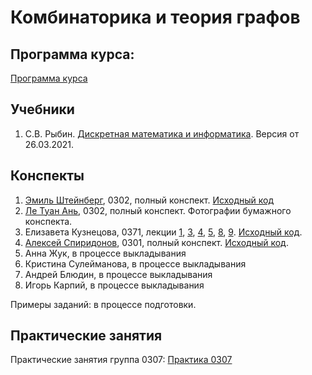 # Комбинаторика и теория графов

## Программа курса:

[Программа курса](program.md)

## Учебники
1. С.В. Рыбин. [Дискретная математика и информатика](CompMath.pdf). Версия от 26.03.2021.

## Конспекты
1. [Эмиль Штейнберг](lecture-notes/shteinberg.pdf), 0302, полный конспект. [Исходный код](lecture-notes/shteinberg.tex)
2. [Ле Туан Ань](lecture-notes/le_tuan_an.pdf), 0302, полный конспект. Фотографии бумажного конспекта.
3. Елизавета Кузнецова, 0371, лекции [1](lecture-notes/kuznetsova1.pdf), [3](lecture-notes/kuznetsova3.pdf), [4](lecture-notes/kuznetsova4.pdf), [5](lecture-notes/kuznetsova5.pdf), [8](lecture-notes/kuznetsova8.pdf), [9](lecture-notes/kuznetsova9.pdf). [Исходный код](lecture-notes/kuznetsova.zip).
4. [Алексей Спиридонов](lecture-notes/spiridonov.pdf), 0301, полный конспект. [Исходный код](lecture-notes/spiridonov.tex).
5. Анна Жук, в процессе выкладывания
6. Кристина Сулейманова, в процессе выкладывания
7. Андрей Блюдин, в процессе выкладывания
8. Игорь Карпий, в процессе выкладывания

Примеры заданий: в процессе подготовки.

## Практические занятия

Практические занятия группа 0307: [Практика 0307](practice)
